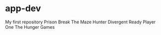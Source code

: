# app-dev
My first repository
Prison Break
The Maze Hunter
Divergent
Ready Player One
The Hunger Games
